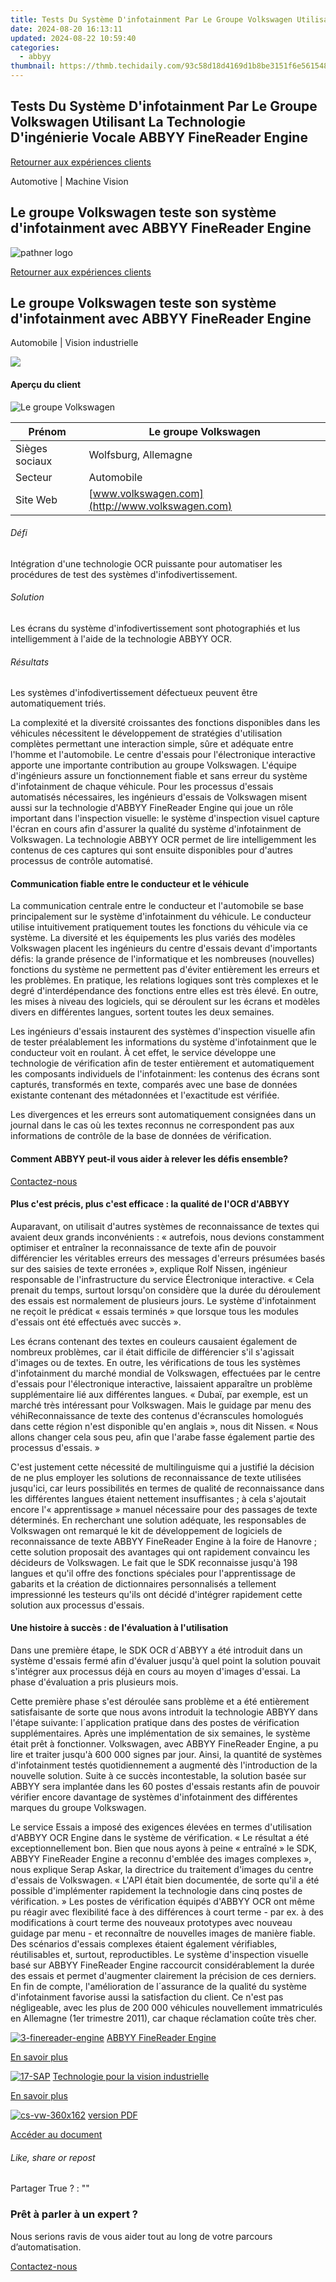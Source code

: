 ```yaml
---
title: Tests Du Système D'infotainment Par Le Groupe Volkswagen Utilisant La Technologie D'ingénierie Vocale ABBYY FineReader Engine
date: 2024-08-20 16:13:11
updated: 2024-08-22 10:59:40
categories:
  - abbyy
thumbnail: https://thmb.techidaily.com/93c58d18d4169d1b8be3151f6e561548c6b0c37eb736f1516830c78d9ab2d4d1.jpg
---
```


## Tests Du Système D'infotainment Par Le Groupe Volkswagen Utilisant La Technologie D'ingénierie Vocale ABBYY FineReader Engine

[Retourner aux expériences clients](https://tools.techidaily.com/abbyy/products/)

Automotive | Machine Vision

## Le groupe Volkswagen teste son système d'infotainment avec ABBYY FineReader Engine

![pathner logo](https://content.abbyy.com/-/media/project/abbyy/abbyy/logos-white/fr/93419.png?h=40&iar=0&w=120)

[Retourner aux expériences clients](https://tools.techidaily.com/abbyy/products/)

## Le groupe Volkswagen teste son système d'infotainment avec ABBYY FineReader Engine

Automobile | Vision industrielle 

![](https://static1.abbyy.com/abbyycommedia/14844/cs-vw-556x303.jpg) 

#### Aperçu du client

![Le groupe Volkswagen](https://static2.abbyy.com/abbyycommedia/1003/vw_155x80.gif) 

| Prénom         | Le groupe Volkswagen                            |
| -------------- | ----------------------------------------------- |
| Sièges sociaux | Wolfsburg, Allemagne                            |
| Secteur        | Automobile                                      |
| Site Web       | [www.volkswagen.com](http://www.volkswagen.com) |

###### Défi

Intégration d'une technologie OCR puissante pour automatiser les procédures de test des systèmes d'infodivertissement.

###### Solution

Les écrans du système d'infodivertissement sont photographiés et lus intelligemment à l'aide de la technologie ABBYY OCR.

###### Résultats

Les systèmes d'infodivertissement défectueux peuvent être automatiquement triés.

La complexité et la diversité croissantes des fonctions disponibles dans les véhicules nécessitent le développement de stratégies d'utilisation complètes permettant une interaction simple, sûre et adéquate entre l'homme et l'automobile. Le centre d'essais pour l'électronique interactive apporte une importante contribution au groupe Volkswagen. L'équipe d'ingénieurs assure un fonctionnement fiable et sans erreur du système d'infotainment de chaque véhicule. Pour les processus d'essais automatisés nécessaires, les ingénieurs d'essais de Volkswagen misent aussi sur la technologie d'ABBYY FineReader Engine qui joue un rôle important dans l'inspection visuelle: le système d'inspection visuel capture l'écran en cours afin d'assurer la qualité du système d'infotainment de Volkswagen. La technologie ABBYY OCR permet de lire intelligemment les contenus de ces captures qui sont ensuite disponibles pour d'autres processus de contrôle automatisé.

#### Communication fiable entre le conducteur et le véhicule

La communication centrale entre le conducteur et l'automobile se base principalement sur le système d'infotainment du véhicule. Le conducteur utilise intuitivement pratiquement toutes les fonctions du véhicule via ce système. La diversité et les équipements les plus variés des modèles Volkswagen placent les ingénieurs du centre d'essais devant d'importants défis: la grande présence de l'informatique et les nombreuses (nouvelles) fonctions du système ne permettent pas d'éviter entièrement les erreurs et les problèmes. En pratique, les relations logiques sont très complexes et le degré d'interdépendance des fonctions entre elles est très élevé. En outre, les mises à niveau des logiciels, qui se déroulent sur les écrans et modèles divers en différentes langues, sortent toutes les deux semaines.

Les ingénieurs d'essais instaurent des systèmes d'inspection visuelle afin de tester préalablement les informations du système d'infotainment que le conducteur voit en roulant. À cet effet, le service développe une technologie de vérification afin de tester entièrement et automatiquement les composants individuels de l'infotainment: les contenus des écrans sont capturés, transformés en texte, comparés avec une base de données existante contenant des métadonnées et l'exactitude est vérifiée.

Les divergences et les erreurs sont automatiquement consignées dans un journal dans le cas où les textes reconnus ne correspondent pas aux informations de contrôle de la base de données de vérification.

#### Comment ABBYY peut-il vous aider à relever les défis ensemble?

[Contactez-nous](https://tools.techidaily.com/abbyy/products/) 

#### Plus c'est précis, plus c'est efficace : la qualité de l'OCR d'ABBYY

Auparavant, on utilisait d'autres systèmes de reconnaissance de textes qui avaient deux grands inconvénients : « autrefois, nous devions constamment optimiser et entraîner la reconnaissance de texte afin de pouvoir différencier les véritables erreurs des messages d'erreurs présumées basés sur des saisies de texte erronées », explique Rolf Nissen, ingénieur responsable de l'infrastructure du service Électronique interactive. « Cela prenait du temps, surtout lorsqu'on considère que la durée du déroulement des essais est normalement de plusieurs jours. Le système d'infotainment ne reçoit le prédicat « essais terminés » que lorsque tous les modules d'essais ont été effectués avec succès ».

Les écrans contenant des textes en couleurs causaient également de nombreux problèmes, car il était difficile de différencier s'il s'agissait d'images ou de textes. En outre, les vérifications de tous les systèmes d'infotainment du marché mondial de Volkswagen, effectuées par le centre d'essais pour l'électronique interactive, laissaient apparaître un problème supplémentaire lié aux différentes langues. « Dubaï, par exemple, est un marché très intéressant pour Volkswagen. Mais le guidage par menu des véhiReconnaissance de texte des contenus d'écranscules homologués dans cette région n'est disponible qu'en anglais », nous dit Nissen. « Nous allons changer cela sous peu, afin que l'arabe fasse également partie des processus d'essais. »

C'est justement cette nécessité de multilinguisme qui a justifié la décision de ne plus employer les solutions de reconnaissance de texte utilisées jusqu'ici, car leurs possibilités en termes de qualité de reconnaissance dans les différentes langues étaient nettement insuffisantes ; à cela s'ajoutait encore l'« apprentissage » manuel nécessaire pour des passages de texte déterminés. En recherchant une solution adéquate, les responsables de Volkswagen ont remarqué le kit de développement de logiciels de reconnaissance de texte ABBYY FineReader Engine à la foire de Hanovre ; cette solution proposait des avantages qui ont rapidement convaincu les décideurs de Volkswagen. Le fait que le SDK reconnaisse jusqu'à 198 langues et qu'il offre des fonctions spéciales pour l'apprentissage de gabarits et la création de dictionnaires personnalisés a tellement impressionné les testeurs qu'ils ont décidé d'intégrer rapidement cette solution aux processus d'essais.

#### Une histoire à succès : de l'évaluation à l'utilisation

Dans une première étape, le SDK OCR d´ABBYY a été introduit dans un système d'essais fermé afin d'évaluer jusqu'à quel point la solution pouvait s'intégrer aux processus déjà en cours au moyen d'images d'essai. La phase d'évaluation a pris plusieurs mois.

Cette première phase s'est déroulée sans problème et a été entièrement satisfaisante de sorte que nous avons introduit la technologie ABBYY dans l'étape suivante: l´application pratique dans des postes de vérification supplémentaires. Après une implémentation de six semaines, le système était prêt à fonctionner. Volkswagen, avec ABBYY FineReader Engine, a pu lire et traiter jusqu'à 600 000 signes par jour. Ainsi, la quantité de systèmes d'infotainment testés quotidiennement a augmenté dès l'introduction de la nouvelle solution. Suite à ce succès incontestable, la solution basée sur ABBYY sera implantée dans les 60 postes d'essais restants afin de pouvoir vérifier encore davantage de systèmes d'infotainment des différentes marques du groupe Volkswagen.

Le service Essais a imposé des exigences élevées en termes d'utilisation d'ABBYY OCR Engine dans le système de vérification. « Le résultat a été exceptionnellement bon. Bien que nous ayons à peine « entraîné » le SDK, ABBYY FineReader Engine a reconnu d'emblée des images complexes », nous explique Serap Askar, la directrice du traitement d'images du centre d'essais de Volkswagen. « L'API était bien documentée, de sorte qu'il a été possible d'implémenter rapidement la technologie dans cinq postes de vérification. » Les postes de vérification équipés d'ABBYY OCR ont même pu réagir avec flexibilité face à des différences à court terme - par ex. à des modifications à court terme des nouveaux prototypes avec nouveau guidage par menu - et reconnaître de nouvelles images de manière fiable. Des scénarios d'essais complexes étaient également vérifiables, réutilisables et, surtout, reproductibles. Le système d'inspection visuelle basé sur ABBYY FineReader Engine raccourcit considérablement la durée des essais et permet d'augmenter clairement la précision de ces derniers. En fin de compte, l'amélioration de l´assurance de la qualité du système d'infotainment favorise aussi la satisfaction du client. Ce n'est pas négligeable, avec les plus de 200 000 véhicules nouvellement immatriculés en Allemagne (1er trimestre 2011), car chaque réclamation coûte très cher.

[![3-finereader-engine](https://static2.abbyy.com/abbyycommedia/14346/3-finereader-engine.jpg)](https://tools.techidaily.com/abbyy/products/) [ABBYY FineReader Engine](https://tools.techidaily.com/abbyy/products/) 

[En savoir plus](https://tools.techidaily.com/abbyy/products/) 

[![17-SAP](https://static2.abbyy.com/abbyycommedia/14367/17-sap.jpg)](https://tools.techidaily.com/abbyy/products/) [Technologie pour la vision industrielle](https://tools.techidaily.com/abbyy/products/) 

[En savoir plus](https://tools.techidaily.com/abbyy/products/) 

[![cs-vw-360x162](https://static2.abbyy.com/abbyycommedia/14843/cs-vw-360x162.jpg)](https://static3.abbyy.com/abbyycommedia/10534/cas-client-vw-industrie-automobile-fr.pdf "version PDF") [version PDF](https://static3.abbyy.com/abbyycommedia/10534/cas-client-vw-industrie-automobile-fr.pdf "version PDF") 

[Accéder au document](https://static3.abbyy.com/abbyycommedia/10534/cas-client-vw-industrie-automobile-fr.pdf "version PDF") 

###### Like, share or repost

Partager  True ?  : "" 

### Prêt à parler à un expert ?

Nous serions ravis de vous aider tout au long de votre parcours d’automatisation.

[Contactez-nous](https://tools.techidaily.com/abbyy/products/)

<ins class="adsbygoogle"
     style="display:block"
     data-ad-format="autorelaxed"
     data-ad-client="ca-pub-7571918770474297"
     data-ad-slot="1223367746"></ins>



<ins class="adsbygoogle"
     style="display:block"
     data-ad-client="ca-pub-7571918770474297"
     data-ad-slot="8358498916"
     data-ad-format="auto"
     data-full-width-responsive="true"></ins>
